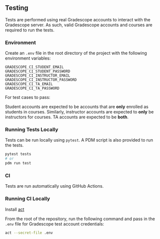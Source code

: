 ## Testing

Tests are performed using real Gradescope accounts to interact with the Gradescope server. As such, valid Gradescope accounts and courses are required to run the tests.

### Environment

Create an `.env` file in the root directory of the project with the following environment variables:

```
GRADESCOPE_CI_STUDENT_EMAIL
GRADESCOPE_CI_STUDENT_PASSWORD
GRADESCOPE_CI_INSTRUCTOR_EMAIL
GRADESCOPE_CI_INSTRUCTOR_PASSWORD
GRADESCOPE_CI_TA_EMAIL
GRADESCOPE_CI_TA_PASSWORD
```

For test cases to pass:

Student accounts are expected to be accounts that are **only** enrolled as students in courses. Similarly, instructor accounts are expected to **only** be instructors for courses. TA accounts are expected to be **both**. 

### Running Tests Locally

Tests can be run locally using `pytest`. A PDM script is also provided to run the tests.

```bash
pytest tests
# or
pdm run test
```

### CI

Tests are run automatically using GitHub Actions.

### Running CI Locally

Install [act](https://github.com/nektos/act)

From the root of the repository, run the following command and pass in the `.env` file for Gradescope test account credentials:

```bash
act --secret-file .env
```